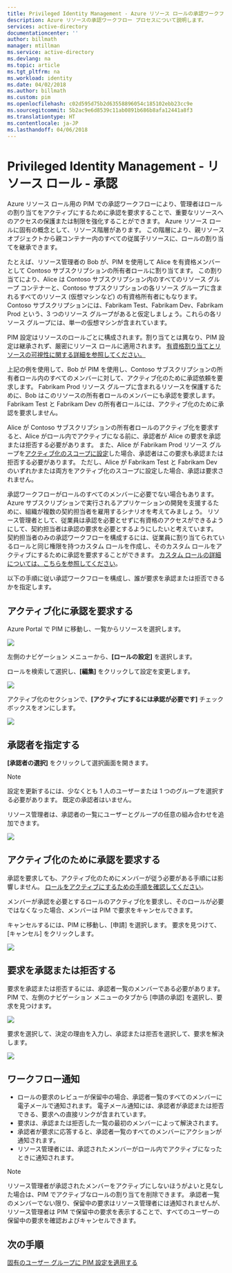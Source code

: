```yaml
---
title: Privileged Identity Management - Azure リソース ロールの承認ワークフロー | Microsoft Docs
description: Azure リソースの承認ワークフロー プロセスについて説明します。
services: active-directory
documentationcenter: ''
author: billmath
manager: mtillman
ms.service: active-directory
ms.devlang: na
ms.topic: article
ms.tgt_pltfrm: na
ms.workload: identity
ms.date: 04/02/2018
ms.author: billmath
ms.custom: pim
ms.openlocfilehash: c02d595d75b2d63558896054c185102ebb23cc9e
ms.sourcegitcommit: 5b2ac9e6d8539c11ab0891b686b8afa12441a8f3
ms.translationtype: HT
ms.contentlocale: ja-JP
ms.lasthandoff: 04/06/2018
---
```

# <a name="privileged-identity-management---resource-roles---approve"></a>Privileged Identity Management - リソース ロール - 承認

Azure リソース ロール用の PIM での承認ワークフローにより、管理者はロールの割り当てをアクティブにするために承認を要求することで、重要なリソースへのアクセスの保護または制限を強化することができます。 Azure リソース ロールに固有の概念として、リソース階層があります。 この階層により、親リソース オブジェクトから親コンテナー内のすべての従属子リソースに、ロールの割り当てを継承できます。 

たとえば、リソース管理者の Bob が、PIM を使用して Alice を有資格メンバーとして Contoso サブスクリプションの所有者ロールに割り当てます。 この割り当てにより、Alice は Contoso サブスクリプション内のすべてのリソース グループ コンテナーと、Contoso サブスクリプションの各リソース グループに含まれるすべてのリソース (仮想マシンなど) の有資格所有者にもなります。 Contoso サブスクリプションには、Fabrikam Test、Fabrikam Dev、Fabrikam Prod という、3 つのリソース グループがあると仮定しましょう。これらの各リソース グループには、単一の仮想マシンが含まれています。

PIM 設定はリソースのロールごとに構成されます。割り当てとは異なり、PIM 設定は継承されず、厳密にリソース ロールに適用されます。 [有資格割り当てとリソースの可視性に関する詳細を参照してください。](pim-resource-roles-eligible-visibility.md)

上記の例を使用して、Bob が PIM を使用し、Contoso サブスクリプションの所有者ロール内のすべてのメンバーに対して、アクティブ化のために承認依頼を要求します。 Fabrikam Prod リソース グループに含まれるリソースを保護するために、Bob はこのリソースの所有者ロールのメンバーにも承認を要求します。 Fabrikam Test と Fabrikam Dev の所有者ロールには、アクティブ化のために承認を要求しません。

Alice が Contoso サブスクリプションの所有者ロールのアクティブ化を要求すると、Alice がロール内でアクティブになる前に、承認者が Alice の要求を承認または拒否する必要があります。 また、Alice が Fabrikam Prod リソース グループを[アクティブ化のスコープに設定](pim-resource-roles-activate-your-roles.md#just-enough-administration)した場合、承認者はこの要求も承認または拒否する必要があります。 ただし、Alice が Fabrikam Test と Fabrikam Dev のいずれかまたは両方をアクティブ化のスコープに設定した場合、承認は要求されません。

承認ワークフローがロールのすべてのメンバーに必要でない場合もあります。 Azure サブスクリプションで実行されるアプリケーションの開発を支援するために、組織が複数の契約担当者を雇用するシナリオを考えてみましょう。 リソース管理者として、従業員は承認を必要とせずに有資格のアクセスができるようにして、契約担当者は承認の要求を必要とするようにしたいと考えています。 契約担当者のみの承認ワークフローを構成するには、従業員に割り当てられているロールと同じ権限を持つカスタム ロールを作成し、そのカスタム ロールをアクティブにするために承認を要求することができます。 [カスタム ロールの詳細については、こちらを参照してください](pim-resource-roles-custom-role-policy.md)。

以下の手順に従い承認ワークフローを構成し、誰が要求を承認または拒否できるかを指定します。

## <a name="require-approval-to-activate"></a>アクティブ化に承認を要求する

Azure Portal で PIM に移動し、一覧からリソースを選択します。

![](media/azure-pim-resource-rbac/aadpim_manage_azure_resource_some_there.png)

左側のナビゲーション メニューから、**[ロールの設定]** を選択します。

ロールを検索して選択し、**[編集]** をクリックして設定を変更します。

![](media/azure-pim-resource-rbac/aadpim_rbac_role_settings_view_settings.png)

アクティブ化のセクションで、**[アクティブにするには承認が必要です]** チェック ボックスをオンにします。

![](media/azure-pim-resource-rbac/aadpim_rbac_settings_require_approval_checkbox.png)

## <a name="specify-approvers"></a>承認者を指定する

**[承認者の選択]** をクリックして選択画面を開きます。

>[!NOTE]
>設定を更新するには、少なくとも 1 人のユーザーまたは 1 つのグループを選択する必要があります。 既定の承認者はいません。

リソース管理者は、承認者の一覧にユーザーとグループの任意の組み合わせを追加できます。 

![](media/azure-pim-resource-rbac/aadpim_rbac_role_settings_select_approvers.png)

## <a name="request-approval-to-activate"></a>アクティブ化のために承認を要求する

承認を要求しても、アクティブ化のためにメンバーが従う必要がある手順には影響しません。 [ロールをアクティブにするための手順を確認してください](pim-resource-roles-activate-your-roles.md)。

メンバーが承認を必要とするロールのアクティブ化を要求し、そのロールが必要ではなくなった場合、メンバーは PIM で要求をキャンセルできます。

キャンセルするには、PIM に移動し、[申請] を選択します。 要求を見つけて、[キャンセル] をクリックします。

![](media/azure-pim-resource-rbac/aadpim_rbac_role_approval_request_pending.png)

## <a name="approve-or-deny-a-request"></a>要求を承認または拒否する

要求を承認または拒否するには、承認者一覧のメンバーである必要があります。 PIM で、左側のナビゲーション メニューのタブから [申請の承認] を選択し、要求を見つけます。

![](media/azure-pim-resource-rbac/aadpim_rbac_approve_requests_list.png)

要求を選択して、決定の理由を入力し、承認または拒否を選択して、要求を解決します。

![](media/azure-pim-resource-rbac/aadpim_rbac_approve_request_approved.png)

## <a name="workflow-notifications"></a>ワークフロー通知

- ロールの要求のレビューが保留中の場合、承認者一覧のすべてのメンバーに電子メールで通知されます。 電子メール通知には、承認者が承認または拒否できる、要求への直接リンクが含まれています。
- 要求は、承認または拒否した一覧の最初のメンバーによって解決されます。 
- 承認者が要求に応答すると、承認者一覧のすべてのメンバーにアクションが通知されます。 
- リソース管理者には、承認されたメンバーがロール内でアクティブになったときに通知されます。 

>[!Note]
>リソース管理者が承認されたメンバーをアクティブにしないほうがよいと見なした場合は、PIM でアクティブなロールの割り当てを削除できます。 承認者一覧のメンバーでない限り、保留中の要求はリソース管理者には通知されませんが、リソース管理者は PIM で保留中の要求を表示することで、すべてのユーザーの保留中の要求を確認およびキャンセルできます。 

## <a name="next-steps"></a>次の手順

[固有のユーザー グループに PIM 設定を適用する](pim-resource-roles-custom-role-policy.md)
